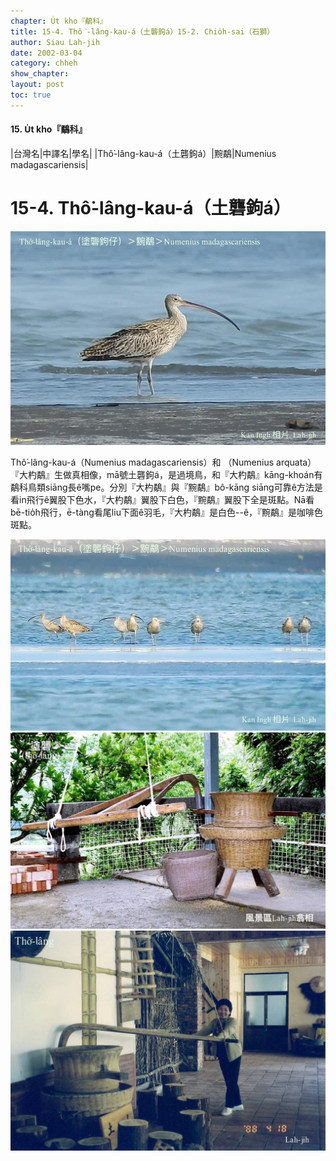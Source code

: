 ```yaml
---
chapter: U̍t kho『鷸科』
title: 15-4. Thô͘-lâng-kau-á（土礱鉤á）15-2. Chio̍h-sai（石獅）
author: Siau Lah-jih
date: 2002-03-04
category: chheh
show_chapter: 
layout: post
toc: true
---
```


#### 15. U̍t kho『鷸科』

|台灣名|中譯名|學名|
|Thô͘-lâng-kau-á（土礱鉤á）|黦鷸|Numenius madagascariensis|


# 15-4. Thô͘-lâng-kau-á（土礱鉤á）


![](../too5/15/15-4-3.土礱鉤á.jpg)


Thô͘-lâng-kau-á（Numenius madagascariensis）和 （Numenius arquata）『大杓鷸』生做真相像，mā號土礱鉤á，是過境鳥，和『大杓鷸』kāng-khoán有鷸科鳥類siāng長ê嘴pe。分別『大杓鷸』與『黦鷸』bô-kāng siāng可靠ê方法是看in飛行ê翼股下色水，『大杓鷸』翼股下白色，『黦鷸』翼股下全是斑點。Nā看bē-tio̍h飛行，ē-tàng看尾liu下面ê羽毛，『大杓鷸』是白色--ê，『黦鷸』是咖啡色斑點。


![](../too5/15/15-4-4.土礱鉤á.jpg)
![](../too5/15/15-4-1.土礱鉤á.jpg)
![](../too5/15/15-4-2.土礱鉤á.jpg)


